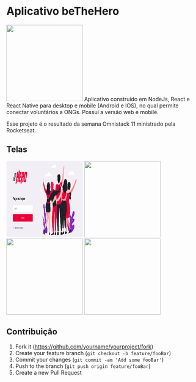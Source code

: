 # Aplicativo beTheHero
<img src="https://s3-us-west-2.amazonaws.com/martinbucket/JS.png" width="200px" height="200px" />
Aplicativo construído em NodeJs, React e React Native para desktop e mobile (Android e IOS), no qual permite conectar voluntários a ONGs. 
Possui a versão web e mobile.

Esse projeto é o resultado da semana Omnistack 11 ministrado pela Rocketseat.

## Telas
<img src="./frontend/src/assets/img_entrada.png" width="200px" height="200px" />
<img src="https://s3-us-west-2.amazonaws.com/martinbucket/JS.png" width="200px" height="200px" />
<img src="https://s3-us-west-2.amazonaws.com/martinbucket/JS.png" width="200px" height="200px" />
<img src="https://s3-us-west-2.amazonaws.com/martinbucket/JS.png" width="200px" height="200px" />

## Contribuição

1. Fork it (<https://github.com/yourname/yourproject/fork>)
2. Create your feature branch (`git checkout -b feature/fooBar`)
3. Commit your changes (`git commit -am 'Add some fooBar'`)
4. Push to the branch (`git push origin feature/fooBar`)
5. Create a new Pull Request

